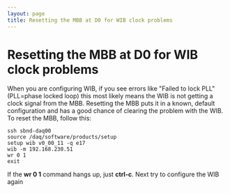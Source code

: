 ```yaml
---
layout: page
title: Resetting the MBB at D0 for WIB clock problems
---
```




Resetting the MBB at D0 for WIB clock problems
================================================================================================================

When you are configuring WIB, if you see errors like \"Failed to lock
PLL\" (PLL=phase locked loop) this most likely means the WIB is not
getting a clock signal from the MBB. Resetting the MBB puts it in a
known, default configuration and has a good chance of clearing the
problem with the WIB. To reset the MBB, follow this:

    ssh sbnd-daq00
    source /daq/software/products/setup
    setup wib v0_00_11 -q e17
    wib -m 192.168.230.51
    wr 0 1
    exit

If the **wr 0 1** command hangs up, just **ctrl-c**. Next try to
configure the WIB again
